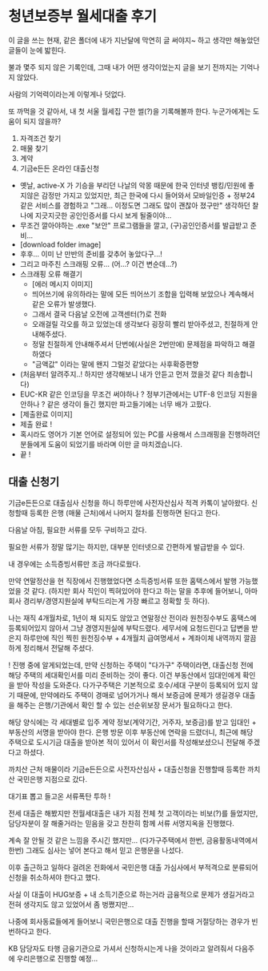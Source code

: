 # 청년보증부 월세대출 후기

이 글을 쓰는 현재, 같은 폴더에 내가 지난달에 막연히 글 써야지~ 하고 생각만 해놓았던 글들이 눈에 밟힌다.

불과 몇주 되지 않은 기록인데, 그때 내가 어떤 생각이었는지 글을 보기 전까지는 기억나지 않았다.

사람의 기억력이라는게 이렇게나 덧없다.

또 까먹을 것 같아서, 내 첫 서울 월세집 구한 썰(?)을 기록해볼까 한다. 누군가에게는 도움이 되지 않을까?

1. 자격조건 찾기
2. 매물 찾기
3. 계약
4. 기금e든든 온라인 대출신청
  * 옛날, active-X 가 기승을 부리던 나날의 악몽 때문에 한국 인터넷 뱅킹/민원에 좋지않은 감정만 가지고 있었지만, 최근 한국에 다시 들어와서 모바일인증 + 정부24 같은 서비스를 경험하고 "그래... 이정도면 그래도 많이 괜찮아 졌구만" 생각하던 찰나에 지긋지긋한 공인인증서를 다시 보게 될줄이야...
  * 무조건 깔아야하는 .exe "보안" 프로그램들을 깔고, (구)공인인증서를 발급받고 준비...
  * [download folder image]
  * 후후... 이미 난 만반의 준비를 갖추어 놓았다구...!
  * 그리고 마주친 스크래핑 오류... (어...? 이건 변순데...?)
  * 스크래핑 오류 해결기
    * [에러 메시지 이미지]
    * 띄어쓰기에 유의하라는 말에 모든 띄어쓰기 조합을 입력해 보았으나 계속해서 같은 오류가 발생했다.
    * 그래서 결국 다음날 오전에 고객센터(?)로 전화
    * 오래걸릴 각오를 하고 있었는데 생각보다 굉장히 빨리 받아주셨고, 친절하게 안내해주셨다.
    * 정말 친절하게 안내해주셔서 단번에(사실은 2번만에) 문제점을 파악하고 해결하였다
    * "금액값" 이라는 말에 왠지 그럴것 같았다는 사후확증편향
  * (처음부터 알려주지..! 하지만 생각해보니 내가 안듣고 먼저 껐을것 같다 죄송합니다)
  * EUC-KR 같은 인코딩을 무조건 써야하나 ? 정부기관에서는 UTF-8 인코딩 지원을 안하나 ? 같은 생각이 들긴 했지만 파고들기에는 너무 배가 고팠다.
  * [제출완료 이미지]
  * 제출 완료 !
  * 혹시라도 영어가 기본 언어로 설정되어 있는 PC를 사용해서 스크래핑을 진행하려던 분들에게 도움이 되었기를 바라며 이만 글 마치겠습니다.
  * 끝 !



## 대출 신청기

기금e든든으로 대출심사 신청을 하니 하루만에 사전자산심사 적격 카톡이 날아왔다. 신청할때 등록한 은행 (매물 근처)에서 나머지 절차를 진행하면 된다고 한다.

다음날 아침, 필요한 서류를 모두 구비하고 갔다.

필요한 서류가 정말 많기는 하지만, 대부분 인터넷으로 간편하게 발급받을 수 있다. 

내 경우에는 소득증빙서류만 조금 까다로웠다.

만약 연말정산을 현 직장에서 진행했었다면 소득증빙서류 또한 홈택스에서 발행 가능했었을 것 같다. (하지만 회사 직인이 찍혀있어야 한다고 하는 말을 추후에 들어보니, 아마 회사 경리부/경영지원실에 부탁드리는게 가장 빠르고 정확할 듯 하다).

나는 재직 4개월차로, 1년이 채 되지도 않았고 연말정산 전이라 원천징수부도 홈택스에 등록되어있지 않아서 그냥 경영지원실에 부탁드렸다. 세무서에 요청드린다고 답변을 받은지 하루만에 직인 찍힌 원천징수부 + 4개월치 급여명세서 + 계좌이체 내역까지 깔끔하게 정리해서 전달해 주셨다.

! 진행 중에 알게되었는데, 만약 신청하는 주택이 "다가구" 주택이라면, 대출신청 전에 해당 주택의 세대확인서를 미리 준비하는 것이 좋다. 이건 부동산에서 임대인에게 확인을 받아 작성을 도와준다. 다가구주택은 기본적으로 호수/세대 구분이 등록되어 있지 않기 때문에, 만약에라도 주택이 경매로 넘어가거나 해서 보증금에 문제가 생길경우 대출을 해주는 은행/기관에서 확인 할 수 있는 선순위보장 문서가 필요하다고 한다. 

해당 양식에는 각 세대별로 입주 계약 정보(계약기간, 거주자, 보증금)를 받고 임대인 + 부동산의 서명을 받아야 한다. 은행 방문 이후 부동산에 연락을 드렸더니, 최근에 해당 주택으로 도시기금 대출을 받아본 적이 있어서 이 확인서를 작성해보셨으니 전달해 주겠다고 하셨다.

까치산 근처 매물이라 기금e든든으로 사전자산심사 + 대출신청을 진행할때 등록한 까치산 국민은행 지점으로 갔다.

대기표 뽑고 들고온 서류폭탄 투하 !

전세 대출은 해봤지만 전월세대출은 내가 지점 전체 첫 고객이라는 비보(?)를 들었지만, 담당자분이 잘 해줄거라는 믿음을 갖고 찬찬히 함께 서류 서명지옥을 진행했다.

계속 잘 안될 것 같은 느낌을 주시긴 했지만... (다가구주택에서 한번, 금융활동내역에서 한번) 그래도 심사는 넣어 본다고 해서 믿고 은행문을 나섰다.

이후 출근하고 일하다 걸려온 전화에서 국민은행 대출 가심사에서 부적격으로 분류되어 신청을 취소하셔야 한다고 했다.

사실 이 대출이 HUG보증 + 내 소득기준으로 하는거라 금융적으로 문제가 생길거라고 전혀 생각지도 않고 있었어서 좀 벙쪘지만...

나중에 회사동료들에게 들어보니 국민은행으로 대출 진행을 할때 거절당하는 경우가 빈번하다고 한다.

KB 담당자도 타행 금융기관으로 가셔서 신청하시는게 나을 것이라고 알려줘서 다음주에 우리은행으로 진행할 예정...


